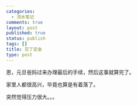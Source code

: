 ```yaml
--- 
categories: 
  - 流水笔记
comments: true
layout: post
published: true
status: publish
tags: []
title: 交了定金
type: post
---
```

恩，元旦爸妈过来办理最后的手续，然后这事就算完了。

家里人都很高兴，毕竟也算是有着落了。

突然觉得压力很大。。。
